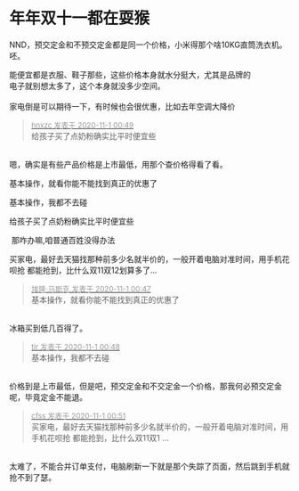 # 年年双十一都在耍猴


NND，预交定金和不预交定金都是同一个价格，小米得那个啥10KG直筒洗衣机。呸。

能便宜都是衣服、鞋子那些，这些价格本身就水分挺大，尤其是品牌的<br />
电子就别想太多了，这个本身就没多少空间。<br />
<br />
家电倒是可以期待一下，有时候也会很优惠，比如去年空调大降价

<div class="quote"><blockquote><font size="2"><a href="https://www.hostloc.com/forum.php?mod=redirect&amp;goto=findpost&amp;pid=9383403&amp;ptid=760804" target="_blank"><font color="#999999">hnxzc 发表于 2020-11-1 00:49</font></a></font><br />
给孩子买了点奶粉确实比平时便宜些</blockquote></div><br />
嗯，确实是有些产品价格是上市最低，用那个查价格得看了看。

基本操作，就看你能不能找到真正的优惠了

基本操作，我都不去碰

给孩子买了点奶粉确实比平时便宜些

<img src="static/image/smiley/default/lol.gif" smilieid="12" border="0" alt="" /> 那咋办嘛,咱普通百姓没得办法

买家电，最好去天猫找那种前多少名就半价的，一般开着电脑对准时间，用手机花呗抢 都能抢到，比什么双11双12划算多了...

<div class="quote"><blockquote><font size="2"><a href="https://www.hostloc.com/forum.php?mod=redirect&amp;goto=findpost&amp;pid=9383398&amp;ptid=760804" target="_blank"><font color="#999999">埃隆·马斯克 发表于 2020-11-1 00:47</font></a></font><br />
基本操作，就看你能不能找到真正的优惠了</blockquote></div><br />
<img src="static/image/smiley/default/lol.gif" smilieid="12" border="0" alt="" /><img src="static/image/smiley/default/lol.gif" smilieid="12" border="0" alt="" />冰箱买到低几百得了。

<div class="quote"><blockquote><font size="2"><a href="https://www.hostloc.com/forum.php?mod=redirect&amp;goto=findpost&amp;pid=9383401&amp;ptid=760804" target="_blank"><font color="#999999">tir 发表于 2020-11-1 00:48</font></a></font><br />
基本操作，我都不去碰</blockquote></div><br />
<img src="static/image/smiley/default/funk.gif" smilieid="29" border="0" alt="" />价格到是上市最低，但是吧，预交定金和不交定金一个价格，那我何必预交定金呢，毕竟定金不能退。

<div class="quote"><blockquote><font size="2"><a href="https://www.hostloc.com/forum.php?mod=redirect&amp;goto=findpost&amp;pid=9383411&amp;ptid=760804" target="_blank"><font color="#999999">cfss 发表于 2020-11-1 00:51</font></a></font><br />
买家电，最好去天猫找那种前多少名就半价的，一般开着电脑对准时间，用手机花呗抢 都能抢到，比什么双11双1 ...</blockquote></div><br />
<img src="static/image/smiley/default/mad.gif" smilieid="11" border="0" alt="" />太难了，不能合并订单支付，电脑刷新一下就是那个失踪了页面，然后跳到手机就抢不到了瑟。

